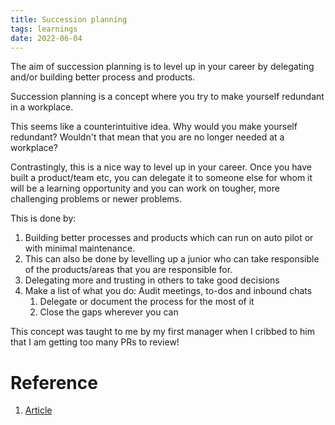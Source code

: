 ```yaml
---
title: Succession planning
tags: learnings
date: 2022-06-04
---
```


The aim of succession planning is to level up in your career by delegating and/or building better process and products.

Succession planning is a concept where you try to make yourself redundant in a workplace.

This seems like a counterintuitive idea. Why would you make yourself redundant? Wouldn't that mean that you are no longer needed at a workplace?

Contrastingly, this is a nice way to level up in your career. Once you have built a product/team etc, you can delegate it to someone else for whom it will be a learning opportunity and you can work on tougher, more challenging problems or newer problems.

This is done by:

1. Building better processes and products which can run on auto pilot or with minimal maintenance.
2. This can also be done by levelling up a junior who can take responsible of the products/areas that you are responsible for.
3. Delegating more and trusting in others to take good decisions
4. Make a list of what you do: Audit meetings, to-dos and inbound chats
    1. Delegate or document the process for the most of it
    2. Close the gaps wherever you can

This concept was taught to me by my first manager when I cribbed to him that I am getting too many PRs to review!

# Reference

1. [Article](https://lethain.com/succession-planning/)
